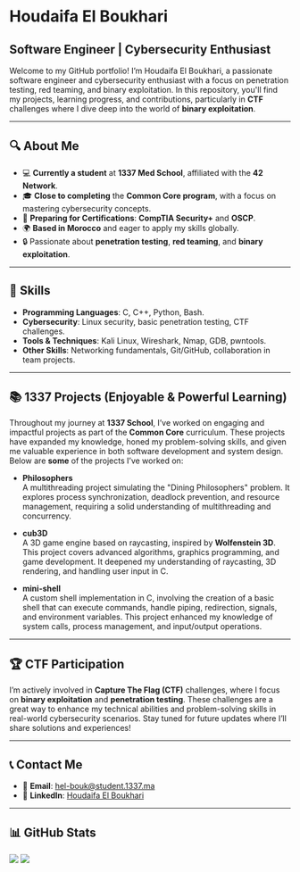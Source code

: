 #  Houdaifa El Boukhari
## Software Engineer | Cybersecurity Enthusiast

Welcome to my GitHub portfolio! I’m Houdaifa El Boukhari, a passionate software engineer and cybersecurity enthusiast with a focus on penetration testing, red teaming, and binary exploitation. In this repository, you'll find my projects, learning progress, and contributions, particularly in **CTF** challenges where I dive deep into the world of **binary exploitation**.

---

## 🔍 **About Me**

- 💻 **Currently a student** at **1337 Med School**, affiliated with the **42 Network**.
- 🎓 **Close to completing** the **Common Core program**, with a focus on mastering cybersecurity concepts.
- 🎯 **Preparing for Certifications**: **CompTIA Security+** and **OSCP**.
- 🌍 **Based in Morocco** and eager to apply my skills globally.
- 🔒 Passionate about **penetration testing**, **red teaming**, and **binary exploitation**.

---

## 🚀 **Skills**

- **Programming Languages**: C, C++, Python, Bash.
- **Cybersecurity**: Linux security, basic penetration testing, CTF challenges.
- **Tools & Techniques**: Kali Linux, Wireshark, Nmap, GDB, pwntools.
- **Other Skills**: Networking fundamentals, Git/GitHub, collaboration in team projects.

---

## 📚 **1337 Projects (Enjoyable & Powerful Learning)**

Throughout my journey at **1337 School**, I’ve worked on engaging and impactful projects as part of the **Common Core** curriculum. These projects have expanded my knowledge, honed my problem-solving skills, and given me valuable experience in both software development and system design. Below are **some** of the projects I’ve worked on:

- **Philosophers**  
  A multithreading project simulating the "Dining Philosophers" problem. It explores process synchronization, deadlock prevention, and resource management, requiring a solid understanding of multithreading and concurrency.

- **cub3D**  
  A 3D game engine based on raycasting, inspired by **Wolfenstein 3D**. This project covers advanced algorithms, graphics programming, and game development. It deepened my understanding of raycasting, 3D rendering, and handling user input in C.

- **mini-shell**  
  A custom shell implementation in C, involving the creation of a basic shell that can execute commands, handle piping, redirection, signals, and environment variables. This project enhanced my knowledge of system calls, process management, and input/output operations.

---

## 🏆 **CTF Participation**

I’m actively involved in **Capture The Flag (CTF)** challenges, where I focus on **binary exploitation** and **penetration testing**. These challenges are a great way to enhance my technical abilities and problem-solving skills in real-world cybersecurity scenarios. Stay tuned for future updates where I’ll share solutions and experiences!

---

## 📞 **Contact Me**

- 📧 **Email**: hel-bouk@student.1337.ma
- 💼 **LinkedIn**: [Houdaifa El Boukhari](https://www.linkedin.com/in/houdaifa-el-boukhari-505b30174/)

---

## 📊 **GitHub Stats**

![](https://github-readme-stats.vercel.app/api?username=yourusername&show_icons=true&theme=radical)
![](https://github-readme-stats.vercel.app/api/top-langs/?username=aabderrafie&theme=dark&hide_border=false&include_all_commits=true&count_private=true&layout=compact)
